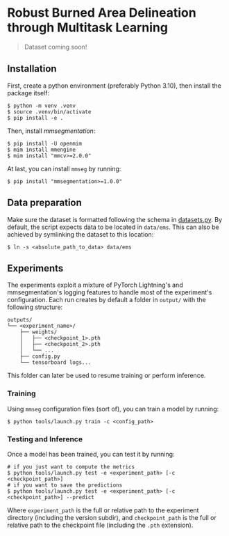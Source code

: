 # Robust Burned Area Delineation through Multitask Learning

> Dataset coming soon!

## Installation

First, create a python environment (preferably Python 3.10), then install the package itself:
```console
$ python -m venv .venv
$ source .venv/bin/activate
$ pip install -e .
```

Then, install *mmsegmentation*:

```console
$ pip install -U openmim
$ mim install mmengine
$ mim install "mmcv>=2.0.0"
```

At last, you can install `mmseg` by running:

```console
$ pip install "mmsegmentation>=1.0.0"
```

## Data preparation

Make sure the dataset is formatted following the schema in [datasets.py](src/baseg/datasets.py).
By default, the script expects data to be located in `data/ems`.
This can also be achieved by symlinking the dataset to this location:

```console
$ ln -s <absolute_path_to_data> data/ems
```

## Experiments

The experiments exploit a mixture of PyTorch Lightning's and mmsegmentation's logging features to handle most of the experiment's configuration.
Each run creates by default a folder in `output/` with the following structure:

```
outputs/
└── <experiment_name>/
    ├── weights/
    │   ├── <checkpoint_1>.pth
    │   ├── <checkpoint_2>.pth
    │   └── ...
    ├── config.py
    └── tensorboard logs...
```

This folder can later be used to resume training or perform inference.

### Training

Using `mmseg` configuration files (sort of), you can train a model by running:

```console
$ python tools/launch.py train -c <config_path>
```

### Testing and Inference

Once a model has been trained, you can test it by running:

```console
# if you just want to compute the metrics
$ python tools/launch.py test -e <experiment_path> [-c <checkpoint_path>]
# if you want to save the predictions
$ python tools/launch.py test -e <experiment_path> [-c <checkpoint_path>] --predict
```

Where `experiment_path` is the full or relative path to the experiment directory (including the version subdir),
and `checkpoint_path` is the full or relative path to the checkpoint file (including the `.pth` extension).


